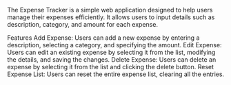 The Expense Tracker is a simple web application designed to help users manage their expenses efficiently. It allows users to input details such as description, category, and amount for each expense. 

Features
Add Expense: Users can add a new expense by entering a description, selecting a category, and specifying the amount.
Edit Expense: Users can edit an existing expense by selecting it from the list, modifying the details, and saving the changes.
Delete Expense: Users can delete an expense by selecting it from the list and clicking the delete button.
Reset Expense List: Users can reset the entire expense list, clearing all the entries.
